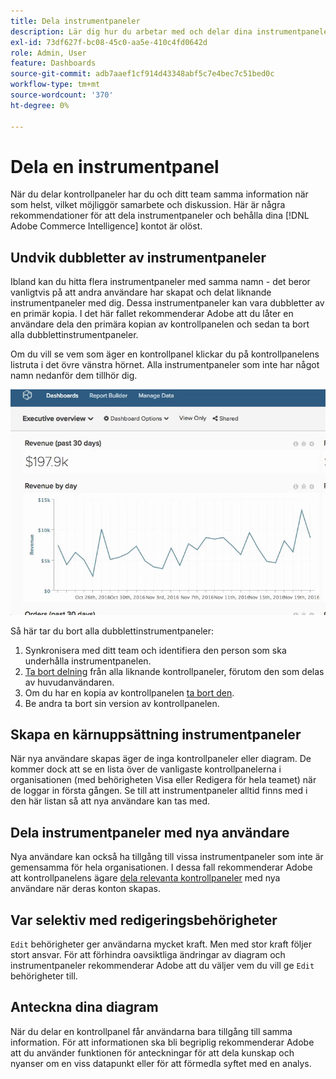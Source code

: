 ```yaml
---
title: Dela instrumentpaneler
description: Lär dig hur du arbetar med och delar dina instrumentpaneler.
exl-id: 73df627f-bc08-45c0-aa5e-410c4fd0642d
role: Admin, User
feature: Dashboards
source-git-commit: adb7aaef1cf914d43348abf5c7e4bec7c51bed0c
workflow-type: tm+mt
source-wordcount: '370'
ht-degree: 0%

---
```


# Dela en instrumentpanel

När du delar kontrollpaneler har du och ditt team samma information när som helst, vilket möjliggör samarbete och diskussion. Här är några rekommendationer för att dela instrumentpaneler och behålla dina [!DNL Adobe Commerce Intelligence] kontot är olöst.

## Undvik dubbletter av instrumentpaneler

Ibland kan du hitta flera instrumentpaneler med samma namn - det beror vanligtvis på att andra användare har skapat och delat liknande instrumentpaneler med dig. Dessa instrumentpaneler kan vara dubbletter av en primär kopia. I det här fallet rekommenderar Adobe att du låter en användare dela den primära kopian av kontrollpanelen och sedan ta bort alla dubblettinstrumentpaneler.

Om du vill se vem som äger en kontrollpanel klickar du på kontrollpanelens listruta i det övre vänstra hörnet. Alla instrumentpaneler som inte har något namn nedanför dem tillhör dig.

![](../../mbi/assets/Dash_ownership.gif)

Så här tar du bort alla dubblettinstrumentpaneler:

1. Synkronisera med ditt team och identifiera den person som ska underhålla instrumentpanelen.
1. [Ta bort delning](../data-user/dashboards/leave-dashboard.md) från alla liknande kontrollpaneler, förutom den som delas av huvudanvändaren.
1. Om du har en kopia av kontrollpanelen [ta bort den](../data-user/dashboards/deleting-dashboard.md).
1. Be andra ta bort sin version av kontrollpanelen.

## Skapa en kärnuppsättning instrumentpaneler

När nya användare skapas äger de inga kontrollpaneler eller diagram. De kommer dock att se en lista över de vanligaste kontrollpanelerna i organisationen (med behörigheten Visa eller Redigera för hela teamet) när de loggar in första gången. Se till att instrumentpaneler alltid finns med i den här listan så att nya användare kan tas med.

## Dela instrumentpaneler med nya användare

Nya användare kan också ha tillgång till vissa instrumentpaneler som inte är gemensamma för hela organisationen. I dessa fall rekommenderar Adobe att kontrollpanelens ägare [dela relevanta kontrollpaneler](../data-user/dashboards/share-dashboard-with-users.md) med nya användare när deras konton skapas.

## Var selektiv med redigeringsbehörigheter

`Edit` behörigheter ger användarna mycket kraft. Men med stor kraft följer stort ansvar. För att förhindra oavsiktliga ändringar av diagram och instrumentpaneler rekommenderar Adobe att du väljer vem du vill ge `Edit` behörigheter till.

## Anteckna dina diagram

När du delar en kontrollpanel får användarna bara tillgång till samma information. För att informationen ska bli begriplig rekommenderar Adobe att du använder funktionen för anteckningar för att dela kunskap och nyanser om en viss datapunkt eller för att förmedla syftet med en analys.
